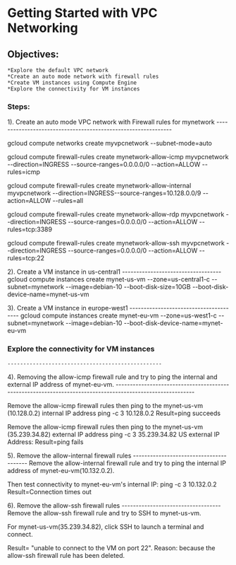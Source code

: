 # Getting Started with VPC Networking
## Objectives:
    *Explore the default VPC network
    *Create an auto mode network with firewall rules
    *Create VM instances using Compute Engine
    *Explore the connectivity for VM instances

### Steps: 
1). Create an auto mode VPC network with Firewall rules for mynetwork
    --------------------------------------------------------------

gcloud compute networks create myvpcnetwork --subnet-mode=auto 

gcloud compute firewall-rules create mynetwork-allow-icmp myvpcnetwork  --direction=INGRESS --source-ranges=0.0.0.0/0 --action=ALLOW --rules=icmp

gcloud compute firewall-rules create mynetwork-allow-internal myvpcnetwork --direction=INGRESS--source-ranges=10.128.0.0/9 --action=ALLOW --rules=all

gcloud compute firewall-rules create mynetwork-allow-rdp myvpcnetwork  --direction=INGRESS --source-ranges=0.0.0.0/0 --action=ALLOW --rules=tcp:3389

gcloud compute firewall-rules create mynetwork-allow-ssh myvpcnetwork --direction=INGRESS --source-ranges=0.0.0.0/0 --action=ALLOW --rules=tcp:22


2). Create a VM instance in us-central1
    -----------------------------------
gcloud compute instances create mynet-us-vm --zone=us-central1-c --subnet=mynetwork --image=debian-10 --boot-disk-size=10GB --boot-disk-device-name=mynet-us-vm

3). Create a VM instance in europe-west1
    ---------------------------------------
gcloud compute instances create mynet-eu-vm --zone=us-west1-c --subnet=mynetwork   --image=debian-10 --boot-disk-device-name=mynet-eu-vm


 ### Explore the connectivity for VM instances
    -------------------------------------------------

4). Removing the allow-icmp firewall rule and try to ping the internal and external IP address of mynet-eu-vm.
    ----------------------------------------------------------------------------------------------------------

Remove the allow-icmp firewall rules then ping to the mynet-us-vm (10.128.0.2) internal IP address
ping -c 3 10.128.0.2
Result=ping succeeds


Remove the allow-icmp firewall rules then ping to the mynet-us-vm (35.239.34.82) external IP address
ping -c 3 35.239.34.82 US external IP Address:
Result=ping fails


5). Remove the allow-internal firewall rules
    ----------------------------------------
Remove the allow-internal firewall rule and try to ping the internal IP address of mynet-eu-vm(10.132.0.2).

Then test connectivity to mynet-eu-vm's internal IP:
ping -c 3 10.132.0.2
Result=Connection times out

6). Remove the allow-ssh firewall rules
    -----------------------------------
Remove the allow-ssh firewall rule and try to SSH to mynet-us-vm.

For mynet-us-vm(35.239.34.82), click SSH to launch a terminal and connect.

Result= "unable to connect to the VM on port 22". Reason: because the allow-ssh firewall rule has been deleted.








